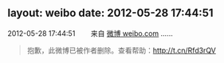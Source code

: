 layout: weibo
date: 2012-05-28 17:44:51
---
<meta name="referrer" content="no-referrer" />

2012-05-28 17:44:51  &nbsp;&nbsp;&nbsp;&nbsp;&nbsp;&nbsp; 来自 <a href="http://weibo.com/" rel="nofollow">微博 weibo.com</a>
……
>  抱歉，此微博已被作者删除。查看帮助：http://t.cn/Rfd3rQV
